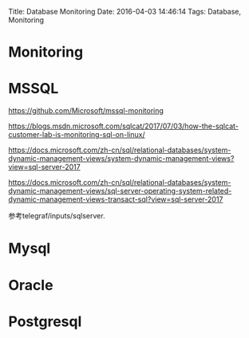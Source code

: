 Title: Database Monitoring
Date: 2016-04-03 14:46:14
Tags: Database, Monitoring



# Monitoring

# MSSQL

<https://github.com/Microsoft/mssql-monitoring>

<https://blogs.msdn.microsoft.com/sqlcat/2017/07/03/how-the-sqlcat-customer-lab-is-monitoring-sql-on-linux/>

<https://docs.microsoft.com/zh-cn/sql/relational-databases/system-dynamic-management-views/system-dynamic-management-views?view=sql-server-2017>

<https://docs.microsoft.com/zh-cn/sql/relational-databases/system-dynamic-management-views/sql-server-operating-system-related-dynamic-management-views-transact-sql?view=sql-server-2017>

参考telegraf/inputs/sqlserver.

# Mysql

# Oracle

# Postgresql


